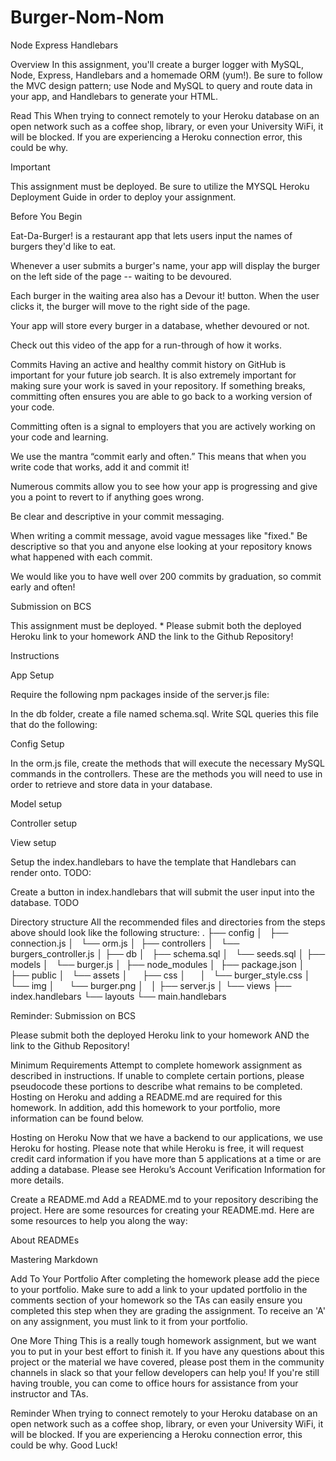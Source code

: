 # Burger-Nom-Nom

Node Express Handlebars

Overview
In this assignment, you'll create a burger logger with MySQL, Node, Express, Handlebars and a homemade ORM (yum!). Be sure to follow the MVC design pattern; use Node and MySQL to query and route data in your app, and Handlebars to generate your HTML.

Read This
When trying to connect remotely to your Heroku database on an open network such as a coffee shop, library, or even your University WiFi, it will be blocked. If you are experiencing a Heroku connection error, this could be why.

Important

This assignment must be deployed. Be sure to utilize the MYSQL Heroku Deployment Guide in order to deploy your assignment.

Before You Begin

Eat-Da-Burger! is a restaurant app that lets users input the names of burgers they'd like to eat.

Whenever a user submits a burger's name, your app will display the burger on the left side of the page -- waiting to be devoured.

Each burger in the waiting area also has a Devour it! button. When the user clicks it, the burger will move to the right side of the page.

Your app will store every burger in a database, whether devoured or not.

Check out this video of the app for a run-through of how it works.

Commits
Having an active and healthy commit history on GitHub is important for your future job search. It is also extremely important for making sure your work is saved in your repository. If something breaks, committing often ensures you are able to go back to a working version of your code.

Committing often is a signal to employers that you are actively working on your code and learning.

We use the mantra “commit early and often.” This means that when you write code that works, add it and commit it!

Numerous commits allow you to see how your app is progressing and give you a point to revert to if anything goes wrong.

Be clear and descriptive in your commit messaging.

When writing a commit message, avoid vague messages like "fixed." Be descriptive so that you and anyone else looking at your repository knows what happened with each commit.

We would like you to have well over 200 commits by graduation, so commit early and often!

Submission on BCS

This assignment must be deployed. \* Please submit both the deployed Heroku link to your homework AND the link to the Github Repository!

Instructions

App Setup

<!-- Create a GitHub repo called burger and clone it to your computer. -->

<!-- Make a package.json file by running npm init from the command line. -->

<!-- Install the Express npm package: npm install express. -->

<!-- Create a server.js file. -->

<!-- Install the Handlebars npm package: npm install express-handlebars. -->

<!-- Install MySQL npm package: npm install mysql. -->

Require the following npm packages inside of the server.js file:

<!-- express -->

<!-- DB Setup -->

<!-- Inside your burger directory, create a folder named db. -->

In the db folder, create a file named schema.sql. Write SQL queries this file that do the following:

<!-- Create the burgers_db.
Switch to or use the burgers_db.
Create a burgers table with these fields:

id: an auto incrementing int that serves as the primary key.

burger_name: a string.

devoured: a boolean. -->

<!-- Still in the db folder, create a seeds.sql file. In this file, write insert queries to populate the burgers table with at least three entries.

Run the schema.sql and seeds.sql files into the mysql server from the command line

Now you're going to run these SQL files.

Make sure you're in the db folder of your app.

Start MySQL command line tool and login: mysql -u root -p.

With the mysql> command line tool running, enter the command source schema.sql. This will run your schema file and all of the queries in it -- in other words, you'll be creating your database.

Now insert the entries you defined in seeds.sql by running the file: source seeds.sql.

Close out of the MySQL command line tool: exit. -->

Config Setup

<!-- Inside your burger directory, create a folder named config. -->

<!-- Create a connection.js file inside config directory. -->

<!-- Inside the connection.js file, setup the code to connect Node to MySQL. -->

<!-- Export the connection. -->

<!-- Create an orm.js file inside config directory. -->

<!-- Import (require) connection.js into orm.js -->

In the orm.js file, create the methods that will execute the necessary MySQL commands in the controllers. These are the methods you will need to use in order to retrieve and store data in your database.

<!-- selectAll()
insertOne()
updateOne() -->

<!-- Export the ORM object in module.exports. -->

Model setup

<!-- Inside your burger directory, create a folder named models. -->

<!-- In models, make a burger.js file. -->

<!-- Inside burger.js, import orm.js into burger.js: -->
<!--
Also inside burger.js, create the code that will call the ORM functions using burger specific input for the ORM. -->

<!-- Export at the end of the burger.js file. -->

Controller setup

<!-- Inside your burger directory, create a folder named controllers. -->

<!-- In controllers, create the burgers_controller.js file. -->

<!-- Inside the burgers_controller.js file, import the following: -->

<!-- Express -->
<!-- burger.js -->

<!-- Create the router for the app, and export the router at the end of your file. -->

View setup

<!-- Inside your burger directory, create a folder named views. -->

<!-- Create the index.handlebars file inside views directory. -->

<!-- Create the layouts directory inside views directory. -->

<!-- Create the main.handlebars file inside layouts directory. -->
<!--
Setup the main.handlebars file so it's able to be used by Handlebars. TODO: -->

Setup the index.handlebars to have the template that Handlebars can render onto. TODO:

Create a button in index.handlebars that will submit the user input into the database. TODO

Directory structure
All the recommended files and directories from the steps above should look like the following structure:
.
├── config
│   ├── connection.js
│   └── orm.js
│ 
├── controllers
│   └── burgers_controller.js
│
├── db
│   ├── schema.sql
│   └── seeds.sql
│
├── models
│   └── burger.js
│ 
├── node_modules
│ 
├── package.json
│
├── public
│   └── assets
│      ├── css
│      │   └── burger_style.css
│      └── img
│      └── burger.png
│  
│
├── server.js
│
└── views
├── index.handlebars
└── layouts
└── main.handlebars

Reminder: Submission on BCS

Please submit both the deployed Heroku link to your homework AND the link to the Github Repository!

Minimum Requirements
Attempt to complete homework assignment as described in instructions. If unable to complete certain portions, please pseudocode these portions to describe what remains to be completed. Hosting on Heroku and adding a README.md are required for this homework. In addition, add this homework to your portfolio, more information can be found below.

Hosting on Heroku
Now that we have a backend to our applications, we use Heroku for hosting. Please note that while Heroku is free, it will request credit card information if you have more than 5 applications at a time or are adding a database.
Please see Heroku’s Account Verification Information for more details.

Create a README.md
Add a README.md to your repository describing the project. Here are some resources for creating your README.md. Here are some resources to help you along the way:

About READMEs

Mastering Markdown

Add To Your Portfolio
After completing the homework please add the piece to your portfolio. Make sure to add a link to your updated portfolio in the comments section of your homework so the TAs can easily ensure you completed this step when they are grading the assignment. To receive an 'A' on any assignment, you must link to it from your portfolio.

One More Thing
This is a really tough homework assignment, but we want you to put in your best effort to finish it.
If you have any questions about this project or the material we have covered, please post them in the community channels in slack so that your fellow developers can help you! If you're still having trouble, you can come to office hours for assistance from your instructor and TAs.

Reminder
When trying to connect remotely to your Heroku database on an open network such as a coffee shop, library, or even your University WiFi, it will be blocked. If you are experiencing a Heroku connection error, this could be why.
Good Luck!
